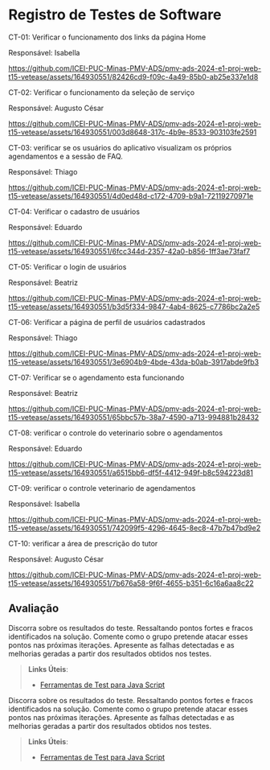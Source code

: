# Registro de Testes de Software

CT-01: Verificar o funcionamento dos links da página Home

Responsável: Isabella



https://github.com/ICEI-PUC-Minas-PMV-ADS/pmv-ads-2024-e1-proj-web-t15-vetease/assets/164930551/82426cd9-f09c-4a49-85b0-ab25e337e1d8






CT-02: Verificar o funcionamento da seleção de serviço

Responsável: Augusto César


https://github.com/ICEI-PUC-Minas-PMV-ADS/pmv-ads-2024-e1-proj-web-t15-vetease/assets/164930551/003d8648-317c-4b9e-8533-903103fe2591


CT-03: verificar se os usuários do aplicativo visualizam os próprios agendamentos e a sessão de FAQ.

Responsável: Thiago


https://github.com/ICEI-PUC-Minas-PMV-ADS/pmv-ads-2024-e1-proj-web-t15-vetease/assets/164930551/4d0ed48d-c172-4709-b9a1-72119270971e


CT-04: Verificar o cadastro de usuários

Responsável: Eduardo


https://github.com/ICEI-PUC-Minas-PMV-ADS/pmv-ads-2024-e1-proj-web-t15-vetease/assets/164930551/6fcc344d-2357-42a0-b856-1ff3ae73faf7


CT-05: Verificar o login de usuários

Responsável: Beatriz


https://github.com/ICEI-PUC-Minas-PMV-ADS/pmv-ads-2024-e1-proj-web-t15-vetease/assets/164930551/b3d5f334-9847-4ab4-8625-c7786bc2a2e5


CT-06: Verificar a página de perfil de usuários cadastrados

Responsável: Thiago


https://github.com/ICEI-PUC-Minas-PMV-ADS/pmv-ads-2024-e1-proj-web-t15-vetease/assets/164930551/3e6904b9-4bde-43da-b0ab-3917abde9fb3


CT-07: Verificar se o agendamento esta funcionando

Responsável: Beatriz


https://github.com/ICEI-PUC-Minas-PMV-ADS/pmv-ads-2024-e1-proj-web-t15-vetease/assets/164930551/65bbc57b-38a7-4590-a713-994881b28432


CT-08: verificar o controle do veterinario sobre o agendamentos

Responsável: Eduardo


https://github.com/ICEI-PUC-Minas-PMV-ADS/pmv-ads-2024-e1-proj-web-t15-vetease/assets/164930551/a6515bb6-df5f-4412-949f-b8c594223d81


CT-09: verificar o controle veterinario de agendamentos

Responsável: Isabella


https://github.com/ICEI-PUC-Minas-PMV-ADS/pmv-ads-2024-e1-proj-web-t15-vetease/assets/164930551/742099f5-4296-4645-8ec8-47b7b47bd9e2


CT-10: verificar a área de prescrição do tutor

Responsável: Augusto César


https://github.com/ICEI-PUC-Minas-PMV-ADS/pmv-ads-2024-e1-proj-web-t15-vetease/assets/164930551/7b676a58-9f6f-4655-b351-6c16a6aa8c22


## Avaliação

Discorra sobre os resultados do teste. Ressaltando pontos fortes e fracos identificados na solução. Comente como o grupo pretende atacar esses pontos nas próximas iterações. Apresente as falhas detectadas e as melhorias geradas a partir dos resultados obtidos nos testes.

> **Links Úteis**:
> - [Ferramentas de Test para Java Script](https://geekflare.com/javascript-unit-testing/)

Discorra sobre os resultados do teste. Ressaltando pontos fortes e fracos identificados na solução. Comente como o grupo pretende atacar esses pontos nas próximas iterações. Apresente as falhas detectadas e as melhorias geradas a partir dos resultados obtidos nos testes.

> **Links Úteis**:
> - [Ferramentas de Test para Java Script](https://geekflare.com/javascript-unit-testing/)
